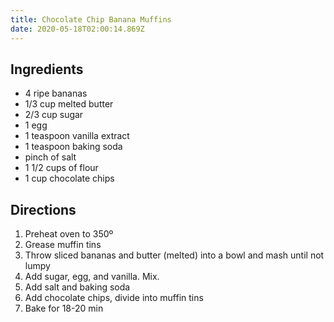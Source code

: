 ```yaml
---
title: Chocolate Chip Banana Muffins
date: 2020-05-18T02:00:14.869Z
---
```

## Ingredients

* 4 ripe bananas
* 1/3 cup melted butter
* 2/3 cup sugar
* 1 egg
* 1 teaspoon vanilla extract
* 1 teaspoon baking soda
* pinch of salt
* 1 1/2 cups of flour
* 1 cup chocolate chips

## Directions

1. Preheat oven to 350º
2. Grease muffin tins
3. Throw sliced bananas and butter (melted) into a bowl and mash until not lumpy
4. Add sugar, egg, and vanilla. Mix.
5. Add salt and baking soda
6. Add chocolate chips, divide into muffin tins
7. Bake for 18-20 min